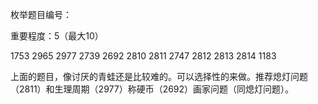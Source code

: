 枚举题目编号：

重要程度：5（最大10）

1753
2965
2977
2739
2692
2810
2811
2747
2812
2813
2814
1183


上面的题目，像讨厌的青蛙还是比较难的。可以选择性的来做。推荐熄灯问题（2811）和生理周期（2977）称硬币（2692）画家问题（同熄灯问题）。